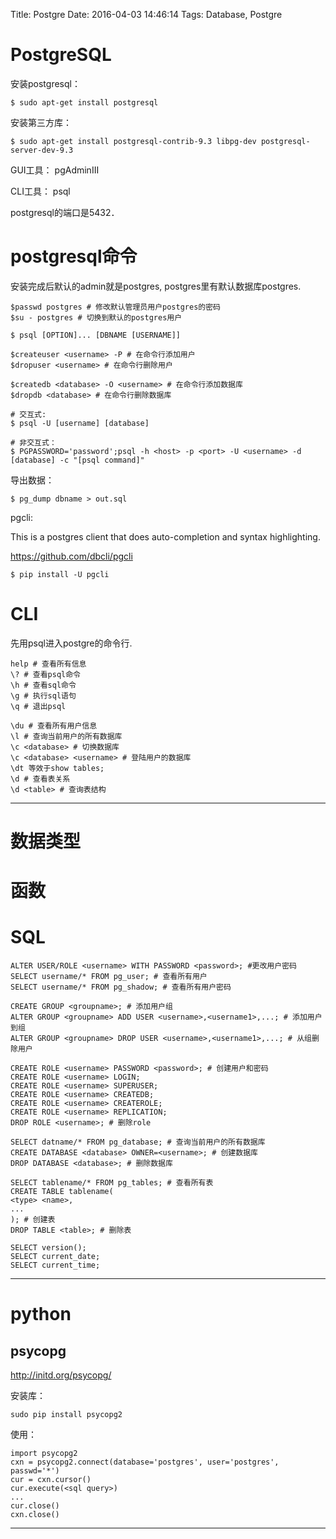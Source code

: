 Title: Postgre
Date: 2016-04-03 14:46:14
Tags: Database, Postgre



# PostgreSQL

安装postgresql：

    $ sudo apt-get install postgresql

安装第三方库：

    $ sudo apt-get install postgresql-contrib-9.3 libpg-dev postgresql-server-dev-9.3

GUI工具： pgAdminIII

CLI工具： psql

postgresql的端口是5432．

# postgresql命令

安装完成后默认的admin就是postgres, postgres里有默认数据库postgres.

    $passwd postgres # 修改默认管理员用户postgres的密码
    $su - postgres # 切换到默认的postgres用户

    $ psql [OPTION]... [DBNAME [USERNAME]]

    $createuser <username> -P # 在命令行添加用户
    $dropuser <username> # 在命令行删除用户

    $createdb <database> -O <username> # 在命令行添加数据库
    $dropdb <database> # 在命令行删除数据库

    # 交互式:
    $ psql -U [username] [database]

    # 非交互式：
    $ PGPASSWORD='password';psql -h <host> -p <port> -U <username> -d [database] -c "[psql command]"

导出数据：

    $ pg_dump dbname > out.sql

pgcli:

This is a postgres client that does auto-completion and syntax highlighting.

<https://github.com/dbcli/pgcli>

    $ pip install -U pgcli

# CLI

先用psql进入postgre的命令行.

    help # 查看所有信息
    \? # 查看psql命令
    \h # 查看sql命令
    \g # 执行sql语句
    \q # 退出psql

    \du # 查看所有用户信息
    \l # 查询当前用户的所有数据库
    \c <database> # 切换数据库
    \c <database> <username> # 登陆用户的数据库
    \dt 等效于show tables;
    \d # 查看表关系
    \d <table> # 查询表结构

***

# 数据类型

# 函数

# SQL

    ALTER USER/ROLE <username> WITH PASSWORD <password>; #更改用户密码
    SELECT username/* FROM pg_user; # 查看所有用户
    SELECT username/* FROM pg_shadow; # 查看所有用户密码

    CREATE GROUP <groupname>; # 添加用户组
    ALTER GROUP <groupname> ADD USER <username>,<username1>,...; # 添加用户到组
    ALTER GROUP <groupname> DROP USER <username>,<username1>,...; # 从组删除用户

    CREATE ROLE <username> PASSWORD <password>; # 创建用户和密码
    CREATE ROLE <username> LOGIN;
    CREATE ROLE <username> SUPERUSER;
    CREATE ROLE <username> CREATEDB;
    CREATE ROLE <username> CREATEROLE;
    CREATE ROLE <username> REPLICATION;
    DROP ROLE <username>; # 删除role

    SELECT datname/* FROM pg_database; # 查询当前用户的所有数据库
    CREATE DATABASE <database> OWNER=<username>; # 创建数据库
    DROP DATABASE <database>; # 删除数据库

    SELECT tablename/* FROM pg_tables; # 查看所有表
    CREATE TABLE tablename(
    <type> <name>,
    ...
    ); # 创建表
    DROP TABLE <table>; # 删除表

    SELECT version();
    SELECT current_date;
    SELECT current_time;

***

# python

## psycopg

<http://initd.org/psycopg/>

安装库：

    sudo pip install psycopg2

使用：

    import psycopg2
    cxn = psycopg2.connect(database='postgres', user='postgres', passwd='*')
    cur = cxn.cursor()
    cur.execute(<sql query>)
    ...
    cur.close()
    cxn.close()

***

